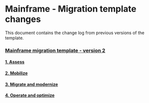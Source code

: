 # Mainframe - Migration template changes
This document contains the change log from previous versions of the template.

### [Mainframe migration template - version 2]()

#### [1. Assess](Mainframe-migration-template-changes/v2.0/1.%20Assess.md)
#### [2. Mobilize](Mainframe-migration-template-changes/v2.0/2.%20Mobilize.md)
#### [3. Migrate and modernize](Mainframe-migration-template-changes/v2.0/3.%20Migrate%20and%20modernize.md)
#### [4. Operate and optimize](Mainframe-migration-template-changes/v2.0/4.%20Operate%20and%20optimize.md)